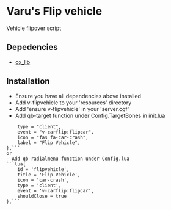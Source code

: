 # Varu's Flip vehicle 
Vehicle flipover script

## Depedencies
- [ox_lib](https://github.com/overextended/ox_lib/releases)

## Installation
- Ensure you have all dependencies above installed
- Add v-flipvehicle to your 'resources' directory
- Add 'ensure v-flipvehicle' in your 'server.cgf'
- Add qb-target function under Config.TargetBones in init.lua
```lua{
    type = "client",
    event = "v-carflip:flipcar",
    icon = "fas fa-car-crash",
    label = "Flip Vehicle",
},```
or
- Add qb-radialmenu function under Config.lua
```lua{
    id = 'flipvehicle',
    title = 'Flip Vehicle',
    icon = 'car-crash',
    type = 'client',
    event = 'v-carflip:flipcar',
    shouldClose = true
},```
